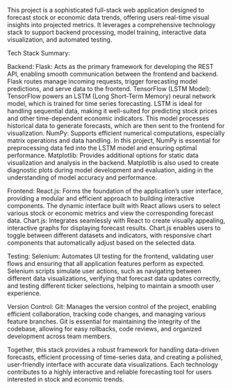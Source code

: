 This project is a sophisticated full-stack web application designed to forecast stock or economic data trends, offering users real-time visual insights into projected metrics. It leverages a comprehensive technology stack to support backend processing, model training, interactive data visualization, and automated testing. 

Tech Stack Summary:

Backend:
Flask: Acts as the primary framework for developing the REST API, enabling smooth communication between the frontend and backend. Flask routes manage incoming requests, trigger forecasting model predictions, and serve data to the frontend.
TensorFlow (LSTM Model): TensorFlow powers an LSTM (Long Short-Term Memory) neural network model, which is trained for time series forecasting. LSTM is ideal for handling sequential data, making it well-suited for predicting stock prices and other time-dependent economic indicators. This model processes historical data to generate forecasts, which are then sent to the frontend for visualization.
NumPy: Supports efficient numerical computations, especially matrix operations and data handling. In this project, NumPy is essential for preprocessing data fed into the LSTM model and ensuring optimal performance.
Matplotlib: Provides additional options for static data visualization and analysis in the backend. Matplotlib is also used to create diagnostic plots during model development and evaluation, aiding in the understanding of model accuracy and performance.

Frontend:
React.js: Forms the foundation of the application’s user interface, providing a modular and efficient approach to building interactive components. The dynamic interface built with React allows users to select various stock or economic metrics and view the corresponding forecast data.
Chart.js: Integrates seamlessly with React to create visually appealing, interactive graphs for displaying forecast results. Chart.js enables users to toggle between different datasets and indicators, with responsive chart components that automatically adjust based on the selected data.

Testing:
Selenium: Automates UI testing for the frontend, validating user flows and ensuring that all application features perform as expected. Selenium scripts simulate user actions, such as navigating between different data visualizations, verifying that forecast data updates correctly, and testing different ticker selections, helping to maintain a smooth user experience.

Version Control:
Git: Manages the version control of the project, enabling efficient collaboration, tracking code changes, and managing various feature branches. Git is essential for maintaining the integrity of the codebase, allowing for easy rollbacks, code reviews, and organized development across team members.


Together, this stack provides a robust framework for handling data-driven forecasts, efficient processing of time-series data, and creating a polished, user-friendly interface with accurate data visualizations. Each technology contributes to a highly interactive and reliable forecasting tool for users interested in stock and economic trends.